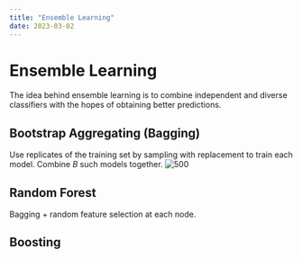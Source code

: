 ```yaml
---
title: "Ensemble Learning"
date: 2023-03-02
---
```

# Ensemble Learning
The idea behind ensemble learning is to combine independent and diverse classifiers with the hopes of obtaining better predictions.
## Bootstrap Aggregating (Bagging)
Use replicates of the training set by sampling with replacement to train each model. Combine $B$ such models together.
![500](https://i.imgur.com/vslHrD5.png)
## Random Forest
Bagging + random feature selection at each node.
## Boosting


